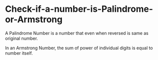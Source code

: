 # Check-if-a-number-is-Palindrome-or-Armstrong

A Palindrome Number is a number that even when reversed is same as original number.

In an Armstrong Number, the sum of power of individual digits is equal to number itself.
